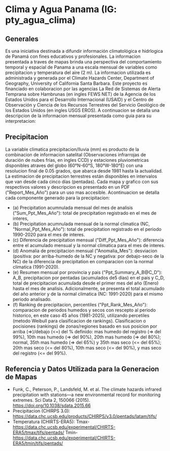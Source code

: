 # Clima y Agua Panama (IG: pty_agua_clima)

## Generales
Es una iniciativa destinada a difundir información climatológica e hidrlogica de Panamá con fines educativos y profesionales. La informacion presentada a traves de mapas brinda una perspectiva del comportamiento temporal y espacial de Panama a una escala mensual de variables como precipitacion y temperatura del aire (2 m). La informacion utilizada es administrada y generada por el Climate Hazards Center, Department of Geography, University of California Santa Barbara. Este proyecto es financiado en colaboracion por las agencias La Red de Sistemas de Alerta Temprana sobre Hambrunas (en ingles FEWS NET) de la Agencia de los Estados Unidos para el Desarrollo Internacional (USAID) y el Centro de Observación y Ciencia de los Recursos Terrestres del Servicio Geológico de los Estados Unidos (en ingles USGS EROS). A continuacion se detalla una descripcion de la informacion mensual presentada como guia para su interpretacion:

## Precipitacion 
La variable climatica precipitacion/lluvia (mm) es producto de la combinacion de informacion satelital (Observaciones infrarrojas de duración de nubes frías, en ingles CCD) y estaciones pluviometricas disponibles atraves del globo (60°N-60°S, 180°W-180°E) con una resolucion final de 0.05 grados, que abarca desde 1981 hasta la actualidad. La estimacion de precipitacion terrestres están disponibles en intervalos que van desde cada cinco días (pentadas). Cada mapa y grafico con sus respectivos valores y descripcion es presentado en un PDF ("Report_Mes_Año") para un uso mas accesible. Acontinuacion se detalla cada componente generado para la precipitacion:

- (a) Precipitation acumnulada mensual del mes de analisis ("Sum_Ppt_Mes_Año"): total de precipitation registrado en el mes de interes, 
- (b) Precipitation acumnulada mensual de la normal climatica (NC, "Normal_Ppt_Mes_Año"): total de precipitation registrado en el periodo 1990-2020 para el mes de interes.
- (c) Diferencia de precipitation mensual ("Diff_Ppt_Mes_Año"): diferencia entre el acumulado mensual y la normal climatica para el mes de interes.
- (d) Anomalia de precipitacion mensual ("Anomalia_Mes"): desviacion (positiva: por arriba-humedo de la NC y negativa: por debajo-seco de la NC) de la diferencia de precipitation en comparacion con la normal climatica (1991-2020).
- (e) Resumen mensual por provincia y pais ("Ppt_Summary_A_B@C_D"): A_B, precipitacion por pentadas (acumulados de5 dias) en el pais y C_D, total de precipitacion acumulada desde el primer mes del año (Enero) hasta el mes de analisis. Adicionalmente, se presenta         el total acumulado del año anterior y de la normal climatica (NC: 1991-2020) para el mismo periodo analisado.
- (f) Ranking de precipitacion, percentiles ("Ppt_Rank_Mes_Año"): comparacion de periodos humedos y secos con rescepto al periodo historico, en este caso 45 años (1981-2025), utilizando percetiles (metodo Weibull para clasificacion de rankings). Clasificacion o          pocisiones (rankings) de zonas/regiones basado en sus posicion por arriba (=>)/debajo (<=) del % definido: mas humedo del registro (=> del 99%), 10th mas humedo (=> del 90%), 20th mas humedo (=> del 80%); normal, 35th mas humedo (=> del 65%) y 35th mas seco        (<= del 65%); 20th mas seco (<= del 80%), 10th mas seco (<= del 90%), y mas seco del registro (<= del 99%).


## Referencia y Datos Utilizada para la Generacion de Mapas
- Funk, C., Peterson, P., Landsfeld, M. et al. The climate hazards infrared precipitation with stations—a new environmental record for monitoring extremes. Sci Data 2, 150066 (2015). https://doi.org/10.1038/sdata.2015.66
- Precipitacion (CHIRPS 3.0): https://data.chc.ucsb.edu/products/CHIRPS/v3.0/pentads/latam/tifs/
- Temperatura (CHIRTS-ERA5): Tmax-https://data.chc.ucsb.edu/experimental/CHIRTS-ERA5/tmax/tifs/pentads/
                             Tmin-https://data.chc.ucsb.edu/experimental/CHIRTS-ERA5/tmin/tifs/pentads/
  



